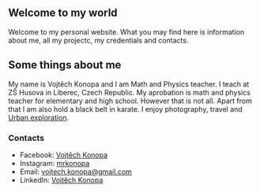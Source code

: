 ## Welcome to my world

Welcome to my personal website. What you may find here is information about me, all my projectc, my credentials and contacts.

## Some things about me
My name is Vojtěch Konopa and I am Math and Physics teacher. I teach at ZŠ Husova in Liberec, Czech Republic. My aprobation is math and physics teacher for elementary and high school. However that is not all. 
Apart from that I am also hold a black belt in karate. 
I enjoy photography, travel and [Urban exploration](https://en.wikipedia.org/wiki/Urban_exploration).

### Contacts
- Facebook: [Vojtěch Konopa](https://www.facebook.com/vojtech.konopa)
- Instagram: [mrkonopa](https://www.instagram.com/mrkonopa/)
- Email: [vojtech.konopa@gmail.com](voojtech.konopa@gmail.com)
- LinkedIn: [Vojtěch Konopa](https://www.linkedin.com/in/vojt%C4%9Bch-konopa-216614100/)

